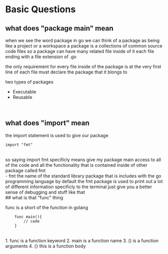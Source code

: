 # Basic Questions

## what does "package main" mean

when we see the word package in go
we can think of a package as being like a project
or a workspace
a package is a collections of common source code files
so a package can have many related file inside of it each
file ending with a file extension of .go

the only requirement for every file inside of the package
is at the very first line of each file must declare the package that it blongs to

two types of packages

- Executable
- Reusable
  <br>
</br>

## what does "import" mean

the import statement is used to give our package
<br>

```
import "fmt"
```

<br>
so saying import fmt specificly means give my package main access to all of the code and all the functionality that is contained inside of other package called fmt

<br>
- fmt the name of the standard library package that is includes with the go programming language by default the fmt package is used to print out a lot of different information specificly to the terminal
  just give you a better sense of debugging and stuff like that
<br>
## what is that "func" thing

func is a short of the function in golang

```
    func main(){
        // code
    }
```

<br>
1. func is a function keyword
2. main is a function name
3. () is a function arguments
4. {} this is a function body
